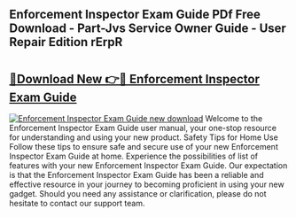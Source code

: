 ## Enforcement Inspector Exam Guide PDf Free Download - Part-Jvs Service Owner Guide - User Repair Edition rErpR

# <h2><a href="http://bc56042.oget.top/?id=Enforcement+Inspector+Exam+Guide">🔗Download New 👉🔴 Enforcement Inspector Exam Guide</a></h2>

[![Enforcement Inspector Exam Guide new download](https://i.imgur.com/5g1atiW.png)](http://bc56042.oget.top/?id=Enforcement+Inspector+Exam+Guide)
Welcome to the Enforcement Inspector Exam Guide user manual, your one-stop resource for understanding and using your new product. Safety Tips for Home Use Follow these tips to ensure safe and secure use of your new Enforcement Inspector Exam Guide at home. Experience the possibilities of list of features with your new Enforcement Inspector Exam Guide. Our expectation is that the Enforcement Inspector Exam Guide has been a reliable and effective resource in your journey to becoming proficient in using your new gadget. Should you need any assistance or clarification, please do not hesitate to contact our support team.
